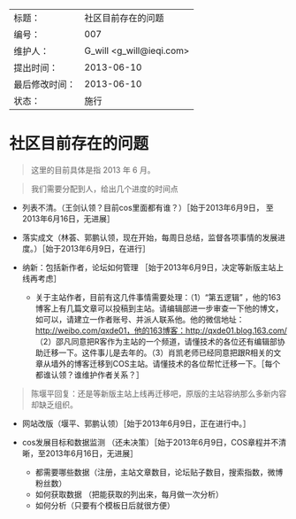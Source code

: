 <table>
    <tr>
        <td>标题：</td>
        <td>社区目前存在的问题</td>
    </tr>
    <tr>
        <td>编号：</td>
        <td>007</td>
    </tr>
    <tr>
        <td>维护人：</td>
        <td>G_will &lt;g_will@ieqi.com&gt;</td>
    </tr>
    <tr>
        <td>提出时间：</td>
        <td> 2013-06-10 </td>
    </tr>
    <tr>
        <td>最后修改时间：</td>
        <td> 2013-06-10 </td>
    </tr>
    <tr>
        <td>状态：</td>
        <td>施行</td>
    </tr> 
</table>

# 社区目前存在的问题

> 这里的目前具体是指 2013 年 6 月。

> 我们需要分配到人，给出几个进度的时间点

- 列表不清。（王剑认领？目前cos里面都有谁？）［始于2013年6月9日， 至2013年6月16日，无进展］
- 落实成文（林荟、郭鹏认领，现在开始，每周日总结，监督各项事情的发展进度。）［始于2013年6月9日，在进行］
- 纳新：包括新作者，论坛如何管理 ［始于2013年6月9日，决定等新版主站上线再考虑］

  - 关于主站作者，目前有这几件事情需要处理：（1）“第五逻辑” ，他的163博客上有几篇文章可以投稿到主站。请编辑部进一步审查一下他的博文，如可以，请建立一作者账号、并派人联系他。他的微信地址：http://weibo.com/qxde01，他的163博客：http://qxde01.blog.163.com/ （2）邵凡同意把R客作为主站的一个频道，请懂技术的各位还有编辑部协助迁移一下。这件事儿是去年的。（3）肖凯老师已经同意把跟R相关的文章从墙外的博客迁移到COS主站。请懂技术的各位帮忙迁移一下。［每个都谁认领？谁维护作者关系？］

> 陈堰平回复：还是等新版主站上线再迁移吧，原版的主站容纳那么多新内容却缺乏组织。
  
- 网站改版（堰平、郭鹏认领）［始于2013年6月9日，正在进行中。］
- cos发展目标和数据监测 （还未决策）［始于2013年6月9日，COS章程并不清晰，至2013年6月16日，无进展］

  - 都需要哪些数据（注册，主站文章数目，论坛贴子数目，搜索指数，微博粉丝数） 
  - 如何获取数据 （把能获取的列出来，每月做一次分析）
  - 如何分析（只要有个模板日后就很方便）
